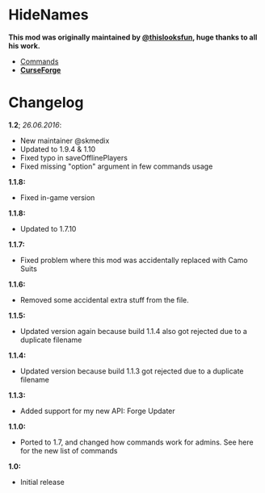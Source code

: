 HideNames
=========
**This mod was originally maintained by [@thislooksfun](https://github.com/thislooksfun), huge thanks to all his work.**

* [Commands](https://github.com/skmedix/HideNames/wiki/Commands)
* [**CurseForge**](http://minecraft.curseforge.com/mc-mods/62786-hide-names)

Changelog
=========
**1.2**; *26.06.2016*:
* New maintainer @skmedix
* Updated to 1.9.4 & 1.10
* Fixed typo in saveOfflinePlayers
* Fixed missing "option" argument in few commands usage

**1.1.8:**
* Fixed in-game version

**1.1.8:**
* Updated to 1.7.10

**1.1.7:**
* Fixed problem where this mod was accidentally replaced with Camo Suits

**1.1.6:**
* Removed some accidental extra stuff from the file.

**1.1.5:**
* Updated version again because build 1.1.4 also got rejected due to a duplicate filename

**1.1.4:**
* Updated version because build 1.1.3 got rejected due to a duplicate filename

**1.1.3:**
* Added support for my new API: Forge Updater

**1.1.0:**
* Ported to 1.7, and changed how commands work for admins. See here for the new list of commands

**1.0:**
* Initial release
